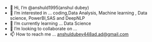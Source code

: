- 👋 Hi, I’m @anshuld1995(anshul dubey)
- 👀 I’m interested in ... coding,Data Analysis, Machine learning , Data science, PowerBI,SAS and DeepNLP
- 🌱 I’m currently learning ... Data Science 
- 💞️ I’m looking to collaborate on ...
- 📫 How to reach me ... anshuldubey448ad.ad@gmail.com

<!---
anshuld1995/anshuld1995 is a ✨ special ✨ repository because its `README.md` (this file) appears on your GitHub profile.
You can click the Preview link to take a look at your changes.
--->
